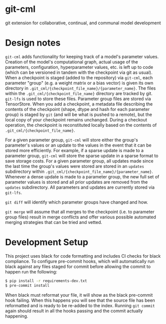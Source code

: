 # git-cml

git extension for collaborative, continual, and communal model development

# Design notes

`git-cml` adds functionality for keeping track of a model's parameter values.
Creation of the model's computational graph, actual usage of the parameters,
configuration, hyperparameter values, etc. is left up to code
(which can be versioned in tandem with the checkpoint via git as usual).
When a checkpoint is staged (added to the repository) via `git-cml`,
each parameter "group" (e.g. a weight matrix or a bias vector) is
given its own directory in `.git_cml/{checkpoint_file_name}/{parameter_name}`.
The files within the `.git_cml/{checkpoint_file_name}` directory are tracked by git.
`git-lfs` is used to store these files.
Parameter group files are stored via TensorStore.
When you add a checkpoint, a metadata file describing the contents of the
checkpoint (shape, dtype and hash for each parameter group)
is staged by `git` (and will be what is pushed to a remote),
but the local copy of your checkpoint remains unchanged.
During a checkout operation, the checkpoint is reconstituted locally based
on the contents of `.git_cml/{checkpoint_file_name}`.

For a given parameter group, `git-cml` will store either the group's parameter's
values or an update to the values in the event that it can be stored more
efficiently.
For example, if a sparse update is made to a parameter group, `git-cml` will
store the sparse update in a sparse format to save storage costs.
For a given parameter group, all updates made since the last time the group's
values were stored are stored in an `updates` subdirectory within
`.git_cml/{checkpoint_file_name}/{parameter_name}`.
Whenever a dense update is made to a parameter group, the new full set of
parameter values is stored and all prior updates are removed from the
`updates` subdirectory.
All parameters and updates are currently stored via `git-lfs`.

`git diff` will identify which parameter groups have changed and how.

`git merge` will assume that all merges to the checkpoint (i.e. to parameter
group files) result in merge conflicts and offer various possible automated
merging strategies that can be tried and vetted.


# Development Setup

This project uses black for code formatting and includes CI checks for black compliance.
To configure pre-commit hooks, which will automatically run black against any files
staged for commit before allowing the commit to happen run the following:

``` sh
$ pip install -r requirements-dev.txt
$ pre-commit install
```

When black must reformat your file, it will show as the black pre-commit hook
failing. When this happens you will see that the source file has been reformatted
and is ready to be re-added to the index. Running `git commit` again should
result in all the hooks passing and the commit actually happening.
